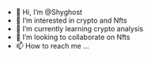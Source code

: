 - 👋 Hi, I’m @Shyghost
- 👀 I’m interested in crypto and Nfts
- 🌱 I’m currently learning crypto analysis
- 💞️ I’m looking to collaborate on Nfts
- 📫 How to reach me ...

<!---
Shyghost/Shyghost is a ✨ special ✨ repository because its `README.md` (this file) appears on your GitHub profile.
You can click the Preview link to take a look at your changes.
--->
